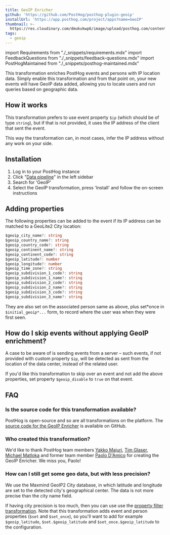 ```yaml
---
title: GeoIP Enricher
github: 'https://github.com/PostHog/posthog-plugin-geoip'
installUrl: 'https://app.posthog.com/project/apps?name=GeoIP'
thumbnail: >-
  https://res.cloudinary.com/dmukukwp6/image/upload/posthog.com/contents/cdp/thumbnails/geoip.png
tags:
  - geoip
---
```


import Requirements from "./_snippets/requirements.mdx"
import FeedbackQuestions from "./_snippets/feedback-questions.mdx"
import PostHogMaintained from "./_snippets/posthog-maintained.mdx"

This transformation enriches PostHog events and persons with IP location data. Simply enable this transformation and from that point on, your new events will have GeoIP data added, allowing you to locate users and run queries based on geographic data.

## How it works

This transformation prefers to use event property `$ip` (which should be of type `string`), but if that is not provided, it uses the IP address of the client that sent the event.

This way the transformation can, in most cases, infer the IP address without any work on your side.

<Requirements />

## Installation

1. Log in to your PostHog instance
2. Click "[Data pipeline](https://us.posthog.com/apps)" in the left sidebar
3. Search for 'GeoIP'
4. Select the GeoIP transformation, press 'Install' and follow the on-screen instructions

## Adding properties

The following properties can be added to the event if its IP address can be matched to a GeoLite2 City location:

```ts
$geoip_city_name?: string
$geoip_country_name?: string
$geoip_country_code?: string
$geoip_continent_name?: string
$geoip_continent_code?: string
$geoip_latitude?: number
$geoip_longitude?: number
$geoip_time_zone?: string
$geoip_subdivision_1_code?: string
$geoip_subdivision_1_name?: string
$geoip_subdivision_2_code?: string
$geoip_subdivision_2_name?: string
$geoip_subdivision_3_code?: string
$geoip_subdivision_3_name?: string
```

They are also set on the associated person same as above, plus set*once in `$initial_geoip*...` form, to record where the user was when they were first seen.

## How do I skip events without applying GeoIP enrichment?

A case to be aware of is sending events from a server – such events, if not provided with custom property `$ip`, will be detected as sent from the location of the data center, instead of the related user.

If you'd like this transformation to skip over an event and not add the above properties,
set property `$geoip_disable` to `true` on that event.

## FAQ

### Is the source code for this transformation available?

PostHog is open-source and so are all transformations on the platform. The [source code for the GeoIP Enricher](https://github.com/PostHog/posthog-plugin-geoip) is available on GitHub.

### Who created this transformation?

We'd like to thank PostHog team members [Yakko Majuri](https://github.com/yakkomajuri), [Tim Glaser](https://github.com/timgl), [Michael Matloka](https://github.com/Twixes) and former team member [Paolo D'Amico](https://github.com/paolodamico) for creating the GeoIP Enricher. We miss you, Paolo!

### How can I still get some geo data, but with less precision?

We use the Maxmind GeoIP2 City database, in which latitude and longitude are set to the detected city's geographical center. The data is not more precise than the city name field.

If having city precision is too much, then you can use use the [property filter transformation](https://posthog.com/docs/cdp/property-filter). Note that this transformation adds event and person properties (`$set` and `$set_once`), so you'll want to add for example `$geoip_latitude`, `$set.$geoip_latitude` and `$set_once.$geoip_latitude` to the configuration.

<PostHogMaintained />

<FeedbackQuestions />
